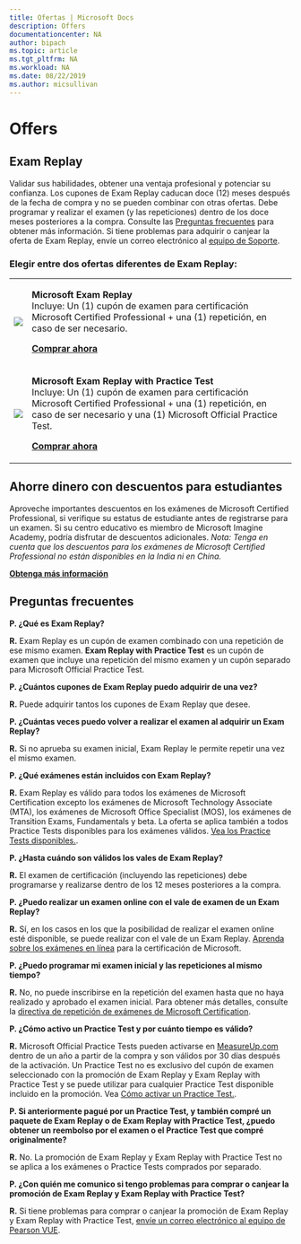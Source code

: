 ```yaml
---
title: Ofertas | Microsoft Docs
description: Offers 
documentationcenter: NA 
author: bipach
ms.topic: article
ms.tgt_pltfrm: NA
ms.workload: NA
ms.date: 08/22/2019
ms.author: micsullivan
---
```

# Offers

## Exam Replay

Validar sus habilidades, obtener una ventaja profesional y potenciar su confianza. Los cupones de Exam Replay caducan doce (12) meses después de la fecha de compra y no se pueden combinar con otras ofertas. Debe programar y realizar el examen (y las repeticiones) dentro de los doce meses posteriores a la compra. Consulte las [Preguntas frecuentes](#frequently-asked-questions) para obtener más información. Si tiene problemas para adquirir o canjear la oferta de Exam Replay, envíe un correo electrónico al [equipo de Soporte](mailto:mindhub@pearson.com).

### Elegir entre dos ofertas diferentes de Exam Replay:

<div>
    <table border="0">
        <tr>
            <td>
                <img src="images/exam-replay-thumbnail.png">
            </td>
            <td>                
                <p><strong>Microsoft Exam Replay</strong><br/>Incluye: Un (1) cupón de examen para certificación Microsoft Certified Professional + una (1) repetición, en caso de ser necesario.</p>
                <p><a href="https://us.mindhub.com/p/Microsoft-Exam-Replay?utm_source=msftmarketing&utm_medium=msft_offers&utm_campaign=ExamReplayFY20&utm_term=ERFY20&utm_content=weblink3"><strong>Comprar ahora</strong></a></p>
            </td>
        </tr>
        <tr>
            <td>
                <img src="images/exam-replay-with-practice-test-thumbnail.png">
            </td>
            <td>
               <p><strong>Microsoft Exam Replay with Practice Test</strong><br/>Incluye: Un (1) cupón de examen para certificación Microsoft Certified Professional + una (1) repetición, en caso de ser necesario y una (1) Microsoft Official Practice Test.</p>
               <p><a href="https://us.mindhub.com/p/Microsoft-Exam-Replay-PT?utm_source=msftmarketing&utm_medium=msft_offers&utm_campaign=ExamReplayFY20&utm_term=ERFY20&utm_content=weblink"><strong>Comprar ahora</strong></a></p>
            </td>
        </tr>
    </table>
</div>


## Ahorre dinero con descuentos para estudiantes
Aproveche importantes descuentos en los exámenes de Microsoft Certified Professional, si verifique su estatus de estudiante antes de registrarse para un examen. Si su centro educativo es miembro de Microsoft Imagine Academy, podría disfrutar de descuentos adicionales. *Nota: Tenga en cuenta que los descuentos para los exámenes de Microsoft Certified Professional no están disponibles en la India ni en China.*

[**Obtenga más información**](/learn/certifications/certification-exam-policies)

<a name="frequently-asked-questions"></a>
## Preguntas frecuentes

**P. ¿Qué es Exam Replay?**

**R.** Exam Replay es un cupón de examen combinado con una repetición de ese mismo examen. **Exam Replay with Practice Test** es un cupón de examen que incluye una repetición del mismo examen y un cupón separado para Microsoft Official Practice Test.

**P. ¿Cuántos cupones de Exam Replay puedo adquirir de una vez?**

**R.** Puede adquirir tantos los cupones de Exam Replay que desee.

**P. ¿Cuántas veces puedo volver a realizar el examen al adquirir un Exam Replay?**

**R.** Si no aprueba su examen inicial, Exam Replay le permite repetir una vez el mismo examen.

**P. ¿Qué exámenes están incluidos con Exam Replay?**

**R.** Exam Replay es válido para todos los exámenes de Microsoft Certification excepto los exámenes de Microsoft Technology Associate (MTA), los exámenes de Microsoft Office Specialist (MOS), los exámenes de Transition Exams, Fundamentals y beta. La oferta se aplica también a todos Practice Tests disponibles para los exámenes válidos. [Vea los Practice Tests disponibles.](https://us.mindhub.com/microsoft-practice-tests).

**P. ¿Hasta cuándo son válidos los vales de Exam Replay?**

**R.** El examen de certificación (incluyendo las repeticiones) debe programarse y realizarse dentro de los 12 meses posteriores a la compra.

**P. ¿Puedo realizar un examen online con el vale de examen de un Exam Replay?**

**R.** Sí, en los casos en los que la posibilidad de realizar el examen online esté disponible, se puede realizar con el vale de un Exam Replay. [Aprenda sobre los exámenes en línea](/learn/certifications/online-exams) para la certificación de Microsoft.

**P. ¿Puedo programar mi examen inicial y las repeticiones al mismo tiempo?**

**R.** No, no puede inscribirse en la repetición del examen hasta que no haya realizado y aprobado el examen inicial. Para obtener más detalles, consulte la [directiva de repetición de exámenes de Microsoft Certification](/learn/certifications/certification-exam-policies#exam-retake-policy).

**P. ¿Cómo activo un Practice Test y por cuánto tiempo es válido?**

**R.** Microsoft Official Practice Tests pueden activarse en [MeasureUp.com](https://www.measureup.com/) dentro de un año a partir de la compra y son válidos por 30 días después de la activación. Un Practice Test no es exclusivo del cupón de examen seleccionado con la promoción de Exam Replay y Exam Replay with Practice Test y se puede utilizar para cualquier Practice Test disponible incluido en la promoción. Vea [Cómo activar un Practice Test.](https://home.pearsonvue.com/microsoft/practicetests).

**P. Si anteriormente pagué por un Practice Test, y también compré un paquete de Exam Replay o de Exam Replay with Practice Test, ¿puedo obtener un reembolso por el examen o el Practice Test que compré originalmente?**

**R.** No. La promoción de Exam Replay y Exam Replay with Practice Test no se aplica a los exámenes o Practice Tests comprados por separado.

**P. ¿Con quién me comunico si tengo problemas para comprar o canjear la promoción de Exam Replay y Exam Replay with Practice Test?**

**R.** Si tiene problemas para comprar o canjear la promoción de Exam Replay y Exam Replay with Practice Test, [envíe un correo electrónico al equipo de Pearson VUE](mailto:mindhub@pearson.com).



